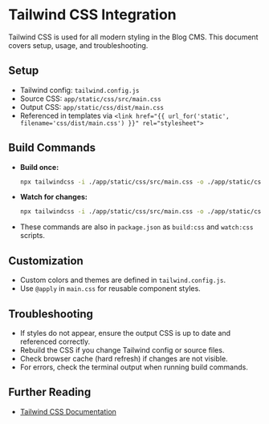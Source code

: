 # Tailwind CSS Integration

Tailwind CSS is used for all modern styling in the Blog CMS. This document covers setup, usage, and troubleshooting.

## Setup
- Tailwind config: `tailwind.config.js`
- Source CSS: `app/static/css/src/main.css`
- Output CSS: `app/static/css/dist/main.css`
- Referenced in templates via `<link href="{{ url_for('static', filename='css/dist/main.css') }}" rel="stylesheet">`

## Build Commands
- **Build once:**
  ```bash
  npx tailwindcss -i ./app/static/css/src/main.css -o ./app/static/css/dist/main.css --minify
  ```
- **Watch for changes:**
  ```bash
  npx tailwindcss -i ./app/static/css/src/main.css -o ./app/static/css/dist/main.css --watch
  ```
- These commands are also in `package.json` as `build:css` and `watch:css` scripts.

## Customization
- Custom colors and themes are defined in `tailwind.config.js`.
- Use `@apply` in `main.css` for reusable component styles.

## Troubleshooting
- If styles do not appear, ensure the output CSS is up to date and referenced correctly.
- Rebuild the CSS if you change Tailwind config or source files.
- Check browser cache (hard refresh) if changes are not visible.
- For errors, check the terminal output when running build commands.

## Further Reading
- [Tailwind CSS Documentation](https://tailwindcss.com/docs) 